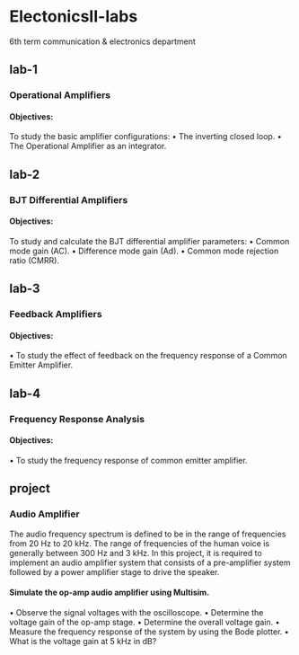 # ElectonicsII-labs
6th term communication &amp; electronics department 

## lab-1
### Operational Amplifiers
#### Objectives:
To study the basic amplifier configurations:
• The inverting closed loop.
• The Operational Amplifier as an integrator.

## lab-2
### BJT Differential Amplifiers
#### Objectives:
To study and calculate the BJT differential amplifier parameters:
• Common mode gain (AC).
• Difference mode gain (Ad).
• Common mode rejection ratio (CMRR).

## lab-3
### Feedback Amplifiers
#### Objectives:
• To study the effect of feedback on the frequency response of a Common
Emitter Amplifier.

## lab-4 
### Frequency Response Analysis
#### Objectives:
• To study the frequency response of common emitter amplifier.
## project 
### Audio Amplifier
The audio frequency spectrum is defined to be in the range of frequencies from 20
Hz to 20 kHz. The range of frequencies of the human voice is generally between
300 Hz and 3 kHz. In this project, it is required to implement an audio amplifier
system that consists of a pre-amplifier system followed by a power amplifier stage
to drive the speaker.
#### Simulate the op-amp audio amplifier using Multisim.
• Observe the signal voltages with the oscilloscope.
• Determine the voltage gain of the op-amp stage.
• Determine the overall voltage gain.
• Measure the frequency response of the system by using the Bode plotter.
• What is the voltage gain at 5 kHz in dB?
